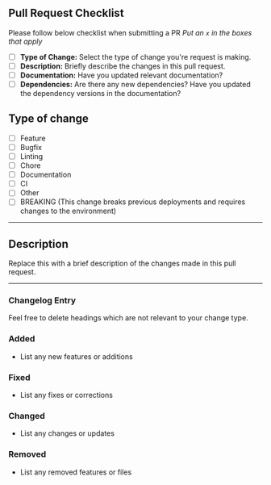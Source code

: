 ## Pull Request Checklist
Please follow below checklist when submitting a PR
_Put an `x` in the boxes that apply_

- [ ] **Type of Change:** Select the type of change you're request is making.
- [ ] **Description:** Briefly describe the changes in this pull request.
- [ ] **Documentation:** Have you updated relevant documentation?
- [ ] **Dependencies:** Are there any new dependencies? Have you updated the dependency versions in the documentation?

## Type of change
- [ ] Feature
- [ ] Bugfix
- [ ] Linting
- [ ] Chore
- [ ] Documentation
- [ ] CI
- [ ] Other
- [ ] BREAKING (This change breaks previous deployments and requires changes to the environment)

---

## Description

Replace this with a brief description of the changes made in this pull request.

---

### Changelog Entry

Feel free to delete headings which are not relevant to your change type.

### Added

- List any new features or additions

### Fixed

- List any fixes or corrections

### Changed

- List any changes or updates

### Removed

- List any removed features or files
